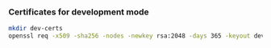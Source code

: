 ### Certificates for development mode
```bash
mkdir dev-certs
openssl req -x509 -sha256 -nodes -newkey rsa:2048 -days 365 -keyout dev-certs/kloster.key -out dev-certs/kloster.crt
```
